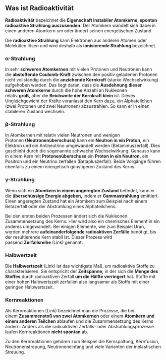 ## Was ist Radioaktivität
**Radioaktivität** bezeichnet die **Eigenschaft instabiler Atomkerne, spontan radioaktive Strahlung auszusenden.** Der Atomkern wandelt sich dabei in einen anderen Atomkern um oder ändert seinen energetischen Zustand.

Die **radioaktive Strahlung** kann Elektronen aus anderen Atomen oder Molekülen lösen und wird deshalb als **ionisierende Strahlung** bezeichnet. 

### α-Strahlung
In sehr **schweren Atomkernen** mit vielen Protonen und Neutronen kann die **abstoßende Coulomb-Kraft** zwischen den positiv geladenen Protonen nicht vollständig durch die **anziehende Kernkraft** (starke Wechselwirkung) aufgehoben werden. Das liegt daran, dass die **Ausdehnung dieser schweren Atomkerne** durch die hohe Anzahl an Nukleonen relativ **groß,** aber die **Reichweite der Kernkraft klein** ist. Dieses Ungleichgewicht der Kräfte veranlasst den Kern dazu, ein Alphateilchen (zwei Protonen und zwei Neutronen) abzustrahlen. So kann er in einen stabileren Zustand wechseln.

### β-Strahlung
In Atomkernen mit relativ vielen Neutronen und wenigen Protonen **(Neutronenüberschuss)** kann ein **Neutron in ein Proton,** ein Elektron und ein Antineutrino umgewandelt werden (Betaminuszerfall). Dies geschieht durch die sogenannte schwache Wechselwirkung. Genauso kann in einem Kern mit **Protonenüberschuss** ein **Proton in ein Neutron,** ein Positron und ein Neutrino zerfallen (Betapluszerfall). Beide Vorgänge führen ebenfalls zu einem energetisch günstigeren Zustand des Kerns.

### γ-Strahlung
Wenn sich ein **Atomkern in einem angeregten Zustand** befindet, kann er die **überschüssige Energie abgeben,** indem er **Gammastrahlung** emittiert. Einen angeregten Zustand hat ein Atomkern zum Beispiel nach einem Betazerfall oder der Abstrahlung eines Alphateilchens.

Bei den ersten beiden Prozessen ändert sich die Nukleonen Zusammensetzung des Kerns. Hier wird also ein chemisches Element in ein anderes umgewandelt. Bei einigen Elemente, wie zum Beispiel Uran, werden mehrere **aufeinanderfolgende radioaktiven Zerfälle** benötigt, bis der resultierende Kern stabil ist. Dieser Prozess wird passend **Zerfallsreihe** (Link) genannt.

### Halbwertzeit
Die **Halbwertszeit** (Link) ist das wichtigste Maß, um radioaktive Stoffe zu charakterisieren. Sie entspricht der **Zeitspanne,** in der sich die **Menge des Stoffes** durch radioaktiven Zerfall **um die Hälfte verringert** hat. Stoffe mit einer hohen Halbwertszeit zerfallen also langsamer als Stoffe mit einer geringen Halbwertszeit.
### Kernreaktionen
Als Kernreaktionen (Link) bezeichnet man die Prozesse, die bei einem **Zusammenstoß von zwei Atomkernen** oder einem **Atomkern und einem anderen Teilchen** ablaufen und die Zusammensetzung des Kerns ändern. Anders als die radioaktiven Zerfalls- oder Abstrahlungsprozesse laufen Kernreaktionen **nicht spontan** ab.

Zu den Kernreaktionen gehören zum Beispiel die Kernspaltung, Kernfusion, Neutronenstreuung, Neutroneneinfang und viele Varianten der inelastischen Streuung.
